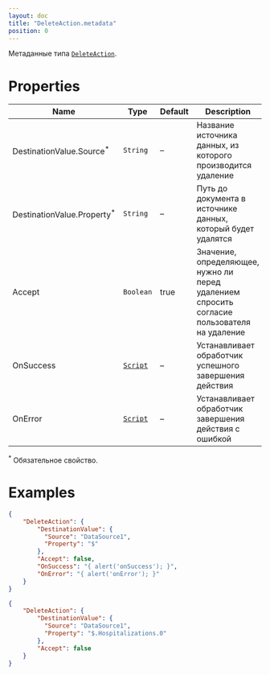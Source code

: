 ```yaml
---
layout: doc
title: "DeleteAction.metadata"
position: 0
---
```


Метаданные типа [`DeleteAction`](../).

# Properties

|Name|Type|Default|Description|
|----|----|----|-----------|
|DestinationValue.Source<sup>*</sup>|`String`|–|Название источника данных, из которого производится удаление|
|DestinationValue.Property<sup>*</sup>|`String`|–|Путь до документа в источнике данных, который будет удалятся|
|Accept|`Boolean`|true|Значение, определяющее, нужно ли перед удалением спросить согласие пользователя на удаление|
|OnSuccess|[`Script`](../../../Script/)|–|Устанавливает обработчик успешного завершения действия|
|OnError|[`Script`](../../../Script/)|–|Устанавливает обработчик завершения действия с ошибкой|


<sup>*</sup> Обязательное свойство.

# Examples

```json
{
	"DeleteAction": {
		"DestinationValue": {
		  "Source": "DataSource1",
		  "Property": "$"
		},
		"Accept": false,
		"OnSuccess": "{ alert('onSuccess'); }",
		"OnError": "{ alert('onError'); }"
	}
}
```

```json
{
	"DeleteAction": {
		"DestinationValue": {
		  "Source": "DataSource1",
		  "Property": "$.Hospitalizations.0"
		},
		"Accept": false
	}
}
```